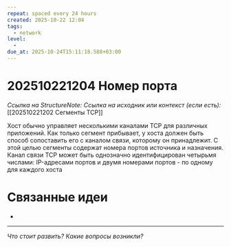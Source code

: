 ```yaml
---
repeat: spaced every 24 hours
created: 2025-10-22 12:04
tags:
  - network
level:
  -
due_at: 2025-10-24T15:11:18.588+03:00
---
```

# 202510221204 Номер порта

*Ссылка на StructureNote:*
*Ссылка на исходник или контекст (если есть):*[[202510221202 Сегменты TCP]]

Хост обычно управляет несколькими каналами TCP для различных приложений. Как только сегмент прибывает, у хоста должен быть способ сопоставить его с каналом связи, которому он принадлежит. С этой целью сегменты содержат номера портов источника и назначения. Канал связи TCP может быть однозначно идентифицирован четырьмя числами: IP-адреcами портов и двумя номерами портов - по одному для каждого хоста

# Связанные идеи

- 

---

*Что стоит развить? Какие вопросы возникли?*
